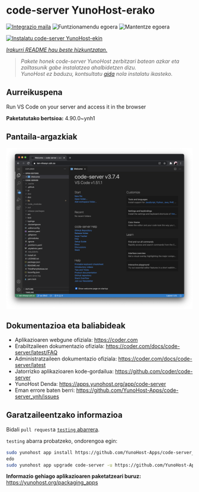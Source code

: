 <!--
Ohart ongi: README hau automatikoki sortu da <https://github.com/YunoHost/apps/tree/master/tools/readme_generator>ri esker
EZ editatu eskuz.
-->

# code-server YunoHost-erako

[![Integrazio maila](https://dash.yunohost.org/integration/code-server.svg)](https://dash.yunohost.org/appci/app/code-server) ![Funtzionamendu egoera](https://ci-apps.yunohost.org/ci/badges/code-server.status.svg) ![Mantentze egoera](https://ci-apps.yunohost.org/ci/badges/code-server.maintain.svg)

[![Instalatu code-server YunoHost-ekin](https://install-app.yunohost.org/install-with-yunohost.svg)](https://install-app.yunohost.org/?app=code-server)

*[Irakurri README hau beste hizkuntzatan.](./ALL_README.md)*

> *Pakete honek code-server YunoHost zerbitzari batean azkar eta zailtasunik gabe instalatzea ahalbidetzen dizu.*  
> *YunoHost ez baduzu, kontsultatu [gida](https://yunohost.org/install) nola instalatu ikasteko.*

## Aurreikuspena

Run VS Code on your server and access it in the browser


**Paketatutako bertsioa:** 4.90.0~ynh1

## Pantaila-argazkiak

![code-server(r)en pantaila-argazkia](./doc/screenshots/screenshot.png)

## Dokumentazioa eta baliabideak

- Aplikazioaren webgune ofiziala: <https://coder.com>
- Erabiltzaileen dokumentazio ofiziala: <https://coder.com/docs/code-server/latest/FAQ>
- Administratzaileen dokumentazio ofiziala: <https://coder.com/docs/code-server/latest>
- Jatorrizko aplikazioaren kode-gordailua: <https://github.com/coder/code-server>
- YunoHost Denda: <https://apps.yunohost.org/app/code-server>
- Eman errore baten berri: <https://github.com/YunoHost-Apps/code-server_ynh/issues>

## Garatzaileentzako informazioa

Bidali `pull request`a [`testing` abarrera](https://github.com/YunoHost-Apps/code-server_ynh/tree/testing).

`testing` abarra probatzeko, ondorengoa egin:

```bash
sudo yunohost app install https://github.com/YunoHost-Apps/code-server_ynh/tree/testing --debug
edo
sudo yunohost app upgrade code-server -u https://github.com/YunoHost-Apps/code-server_ynh/tree/testing --debug
```

**Informazio gehiago aplikazioaren paketatzeari buruz:** <https://yunohost.org/packaging_apps>
